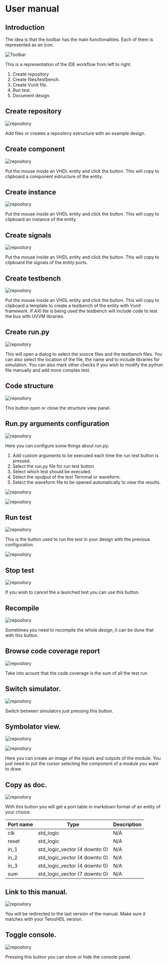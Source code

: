 # User manual

## Introduction

The idea is that the toolbar has the main functionalities. Each of them is represented as an icon.

![Toolbar](./images/toolbar.png)

This is a representation of the IDE workflow from left to right.

1. Create repository
2. Create files/testbench.
3. Create Vunit file.
4. Run test.
5. Document design.

## Create repository

![repository](./images/toolbar_repo.png)

Add files or creates a repository estructure with an example design.

## Create component

![repository](./images/toolbar_component.png)

Put the mouse inside an VHDL entity and click the button. This will copy to clipboard a component estructure of the entity.

## Create instance

![repository](./images/toolbar_instance.png)

Put the mouse inside an VHDL entity and click the button. This will copy to clipboard an instance of the entity.

## Create signals

![repository](./images/toolbar_signals.png)

Put the mouse inside an VHDL entity and click the button. This will copy to clipboard the signals of the entity ports.

## Create testbench

![repository](./images/toolbar_testbench.png)

Put the mouse inside an VHDL entity and click the button. This will copy to clipboard a template to create a testbench of the entity with Vunit framework.
If AXI lite is being used the testbench will include code to test the bus with UVVM libraries.

## Create run.py

![repository](./images/toolbar_vunit.png)

This will open a dialog to select the source files and the testbench files. You can also select the location of the file, the name and to include libraries for simulation.
You can also mark other checks if you wish to modify the python file manually and add more complex test.

## Code structure

![repository](./images/toolbar_ctags.png)

This button open or close the structure view panel.

## Run.py arguments configuration

![repository](./images/toolbar_configtest.png)

Here you can configure some things about run.py:
1. Add custom arguments to be executed each time the run test button is pressed.
2. Select the run.py file for run test button
3. Select which test should be executed.
4. Select the oputput of the test Terminal or waveform.
5. Select the waveform file to be opened automatically to view the results.

![repository](./images/run_test_config.png)

![repository](./images/test_selection.png)

## Run test

![repository](./images/toolbar_runtest.png)

This is the button used to run the test in your design with the previous configuration.

![repository](./images/test_output.png)

## Stop test

![repository](./images/toolbar_stoptest.png)

If you wish to cancel the a launched test you can use this button.

## Recompile

![repository](./images/toolbar_refresh.png)

Sometimes you need to recompile the whole design, it can be done that with this button.

## Browse code coverage report

![repository](./images/toolbar_coverage.png)

Take into acount that the code coverage is the sum of all the test run

## Switch simulator.

![repository](./images/toolbar_simulator.png)

Switch between simulators just pressing this button.

## Symbolator view.

![repository](./images/toolbar_symbolator.png)

![repository](./images/symbolator_component.png)

Here you can create an image of the inputs and outputs of the module. You just need to put the cursor selecting the component of a module you want to draw.

## Copy as doc.

![repository](./images/toolbar_portdoc.png)

With this button you will get a port table in markdown format of an entity of your choice.

| Port name | Type                          | Description |
| --------- | ----------------------------- | ----------- |
| clk       | std_logic                     |   N/A       |
| reset     | std_logic                     |   N/A       |
| in_1      | std_logic_vector (4 downto 0) |   N/A       |
| in_2      | std_logic_vector (4 downto 0) |   N/A       |
| in_3      | std_logic_vector (4 downto 0) |   N/A       |
| sum       | std_logic_vector (7 downto 0) |   N/A       |


## Link to this manual.

![repository](./images/toolbar_usermanual.png)

You will be redirected to the last versión of the manual. Make sure it matches with your TerosHDL version.


## Toggle console.

![repository](./images/toolbar_toggleconsole.png)

Pressing this button you can show or hide the console panel.
